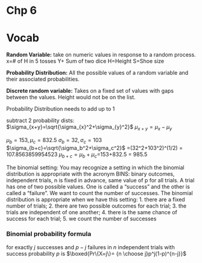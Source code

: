 # Chp 6

# Vocab

**Random Variable:** take on numeric values in response to a random process.
x=# of H in 5 tosses 
Y+ Sum of two dice
H=Height
S=Shoe size

**Probability Distribution:** All the possible values of a random variable and their associated probabilities.

**Discrete random variable:** Takes on a fixed set of values with gaps between the values.
Height would not be on the list.

Probability Distribution needs to add up to 1

subtract 2 probability dists: 
$\sigma_{x+y}=\sqrt{\sigma_{x}^2+\sigma_{y}^2}$
$\mu_{x+y}=\mu_{x}-\mu_{y}$

$\mu_b=153,\mu_c=832.5$
$\sigma_b=32,\sigma_c=103$
$\sigma_{b+c}=\sqrt{\sigma_b^2+\sigma_c^2}$
=(32^2+103^2)^(1/2) = 107.8563859954523
$\mu_{b+c}=\mu_b+\mu_c$=153+832.5 = 985.5

The binomial setting: You may recognize a setting in which the binomial distribution is appropriate with the acronym BINS: binary outcomes, independent trials, n is fixed in advance, same value of p for all trials.
A trial has one of two possible values. One is called a “success” and the other is called a “failure”. We want to count the number of successes.
The binomial distribution is appropriate when we have this setting: 1. there are a fixed number of trials;
2. there are two possible outcomes for each trial;
3. the trials are independent of one another;
4. there is the same chance of success for each trial; 5. we count the number of successes

### Binomial probability formula
for exactly $j$ successes and $p-j$ failures in $n$ independent trials with success probability $p$ is $\boxed{Pr\{X=j\}= {n \choose j}p^j(1-p)^{n-j}}$
